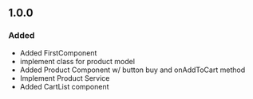 ## 1.0.0

### Added

- Added FirstComponent
- implement class for product model
- Added Product Component w/ button buy and onAddToCart method
- Implement Product Service
- Added CartList component

